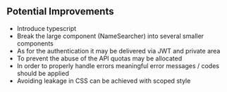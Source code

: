 ## Potential Improvements

-   Introduce typescript
-   Break the large component (NameSearcher) into several smaller components
-   As for the authentication it may be delivered via JWT and private area
-   To prevent the abuse of the API quotas may be allocated
-   In order to properly handle errors meaningful error messages / codes should be applied
-   Avoiding leakage in CSS can be achieved with scoped style
